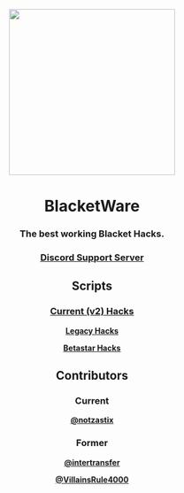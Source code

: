 <div align="center">
  <img src="https://avatars.githubusercontent.com/u/107235566?s=200&v=4" width="300">
  <h1>BlacketWare</h1>
  <h3>The best working Blacket Hacks.</h3>
  <h3><a href="https://discord.gg/sexploiters">Discord Support Server</a></h3>
  
  <h2>Scripts</h2>
  <h3><a href="https://github.com/BlacketWare/v2">Current (v2) Hacks</a></h3>
  <p><b><a href="https://github.com/BlacketWare/Legacy">Legacy Hacks</a></b></p>
  <p><b><a href="https://github.com/BlacketWare/Betastar">Betastar Hacks</a></b></p>
  
  <h2>Contributors</h2>
  <h3>Current</h3>
  <p><b><a href="https://zastix.club/">@notzastix</a></b></p>
  <h3>Former</h3>
  <p><b><a href="https://acaiberii.win">@intertransfer</a></b></p>
  <p><b><a href="https://github.com/VillainsRule4000">@VillainsRule4000</a></b></p>
<div>
